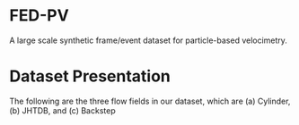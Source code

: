 # FED-PV
A large scale synthetic frame/event dataset for particle-based velocimetry.

# Dataset Presentation
The following are the three flow fields in our dataset, which are (a) Cylinder, (b) JHTDB, and (c) Backstep

